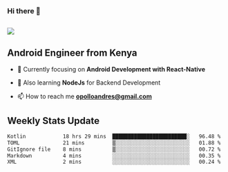 ### Hi there 👋
<h2 align="left"><img src="https://readme-typing-svg.herokuapp.com?color=000000&lines=I'm+Andrew+Opollo😊;Welcome+to+my+Github😜"> </h2>

## Android Engineer from Kenya


- 🌱 Currently focusing on **Android Development with React-Native**

- 🔭 Also learning **NodeJs** for Backend Development

- 📫 How to reach me **opolloandres@gmail.com**


## Weekly Stats Update
<!--START_SECTION:waka-->

```txt
Kotlin            18 hrs 29 mins  ████████████████████████░   96.48 %
TOML              21 mins         ▒░░░░░░░░░░░░░░░░░░░░░░░░   01.88 %
GitIgnore file    8 mins          ▒░░░░░░░░░░░░░░░░░░░░░░░░   00.72 %
Markdown          4 mins          ░░░░░░░░░░░░░░░░░░░░░░░░░   00.35 %
XML               2 mins          ░░░░░░░░░░░░░░░░░░░░░░░░░   00.24 %
```

<!--END_SECTION:waka-->



